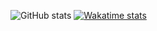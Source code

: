 ![GitHub stats](https://github-readme-stats.vercel.app/api?username=dig1t&show_icons=true&theme=radical)
[![Wakatime stats](https://github-readme-stats.vercel.app/api/wakatime?username=dig1t&layout=compact)](https://github.com/anuraghazra/github-readme-stats)
